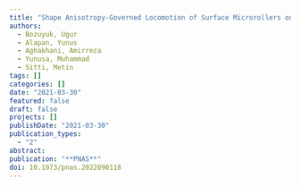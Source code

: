 ```yaml
---
title: "Shape Anisotropy-Governed Locomotion of Surface Microrollers on Vessel-like Microtopographies against Physiological Flows"
authors:
  - Bozuyuk, Ugur
  - Alapan, Yunus
  - Aghakhani, Amirreza
  - Yunusa, Muhammad
  - Sitti, Metin
tags: []
categories: []
date: "2021-03-30"
featured: false
draft: false
projects: []
publishDate: "2021-03-30"
publication_types:
  - "2"
abstract:
publication: "**PNAS**"
doi: 10.1073/pnas.2022090118
---
```

